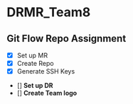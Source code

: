 # DRMR_Team8 
## Git Flow Repo Assignment


 - [X] Set up MR
 - [X] Create Repo 
 - [X] Generate SSH Keys
 - [] **Set up DR**
 - [] **Create Team logo**